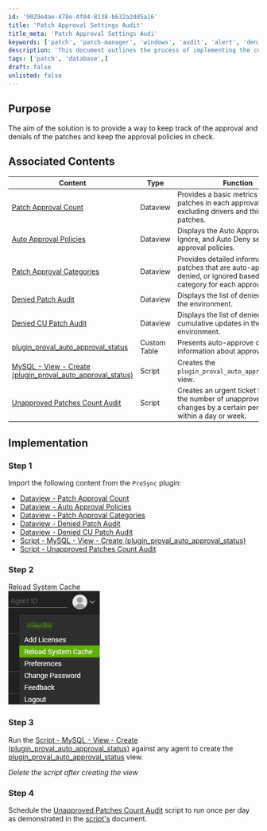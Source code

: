 ```yaml
---
id: '9029e4ae-478e-4f04-8138-b632a2dd5a16'
title: 'Patch Approval Settings Audit'
title_meta: 'Patch Approval Settings Audi'
keywords: ['patch', 'patch-manager', 'windows', 'audit', 'alert', 'denied', 'approved', 'ignored', 'unapproved']
description: 'This document outlines the process of implementing the content to keep track of patches approval and denials.'
tags: ['patch', 'database',]
draft: false
unlisted: false
---
```


## Purpose

The aim of the solution is to provide a way to keep track of the approval and denials of the patches and keep the approval policies in check.

## Associated Contents

| Content | Type | Function |
| ------- | ---- | -------- |
| [Patch Approval Count](<../cwa/dataviews/patch-approval-count.md>) | Dataview | Provides a basic metrics view of patches in each approval category, excluding drivers and third-party patches. |
| [Auto Approval Policies](<../cwa/dataviews/auto-approval-policies.md>) | Dataview | Displays the Auto Approve, Auto Ignore, and Auto Deny settings of all approval policies. |
| [Patch Approval Categories](<../cwa/dataviews/patch-approval-categories.md>) | Dataview | Provides detailed information about patches that are auto-approved, denied, or ignored based on their category for each approval policy. |
| [Denied Patch Audit](<../cwa/dataviews/denied-patch-audit.md>) | Dataview | Displays the list of denied patches in the environment. |
| [Denied CU Patch Audit](<../cwa/dataviews/denied-cu-audit.md>) | Dataview | Displays the list of denied cumulative updates in the environment. |
| [plugin_proval_auto_approval_status](<../cwa/views/plugin_proval_auto_approval_status.md>) | Custom Table | Presents auto-approve category information about approval policies. |
| [MySQL - View - Create (plugin_proval_auto_approval_status)](<../cwa/scripts/mysql-view-create-plugin_proval_auto_approval_status.md>) | Script | Creates the `plugin_proval_auto_approval_status` view. |
| [Unapproved Patches Count Audit](<../cwa/scripts/unapproved-patches-count-audit.md>) | Script | Creates an urgent ticket for ProVal if the number of unapproved patches changes by a certain percentage within a day or week. |

## Implementation

### Step 1

Import the following content from the `ProSync` plugin:

- [Dataview - Patch Approval Count](<../cwa/dataviews/patch-approval-count.md>)
- [Dataview - Auto Approval Policies](<../cwa/dataviews/auto-approval-policies.md>)
- [Dataview - Patch Approval Categories](<../cwa/dataviews/patch-approval-categories.md>)
- [Dataview - Denied Patch Audit](<../cwa/dataviews/denied-patch-audit.md>)
- [Dataview - Denied CU Patch Audit](<../cwa/dataviews/denied-cu-audit.md>)
- [Script - MySQL - View - Create (plugin_proval_auto_approval_status)](<../cwa/scripts/mysql-view-create-plugin_proval_auto_approval_status.md>)
- [Script - Unapproved Patches Count Audit](<../cwa/scripts/unapproved-patches-count-audit.md>)

### Step 2

Reload System Cache  
![Reload System Cache](<../../static/img/cwa-reload-system-cache/image_2.png>)

### Step 3

Run the [Script - MySQL - View - Create (plugin_proval_auto_approval_status)](<../cwa/scripts/mysql-view-create-plugin_proval_auto_approval_status.md>) against any agent to create the [plugin_proval_auto_approval_status](<../cwa/views/plugin_proval_auto_approval_status.md>) view. 

*Delete the script after creating the view*

### Step 4

Schedule the [Unapproved Patches Count Audit](<../cwa/scripts/unapproved-patches-count-audit.md>) script to run once per day as demonstrated in the [script's](<../cwa/scripts/unapproved-patches-count-audit.md#sample-run>) document.